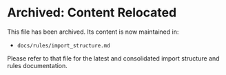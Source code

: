 # Archived: Content Relocated

This file has been archived. Its content is now maintained in:

- `docs/rules/import_structure.md`

Please refer to that file for the latest and consolidated import structure and rules documentation. 